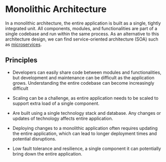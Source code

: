 # Monolithic Architecture

 In a monolithic architecture, the entire application is built as a single,
 tightly integrated unit. All components, modules, and functionalities are part
 of a single codebase and run within the same process. As an alternative to this
 architecture design, we can find service-oriented architecture (SOA) such as
 [microservices](../microservices/microservices.md).

## Principles

- Developers can easily share code between modules and functionalities, but
  development and maintenance can be difficult as the application grows.
  Understanding the entire codebase can become increasingly difficult

- Scaling can be a challenge, as entire application needs to be scaled to
  support extra load of a single component.

- Are built using a single technology stack and database. Any changes or updates
  of technology affects entire application.

- Deploying changes to a monolithic application often requires updating the
  entire application, which can lead to longer deployment times and potential
  disruptions.

- Low fault tolerance and resilience, a single component it can potentially
  bring down the entire application.
